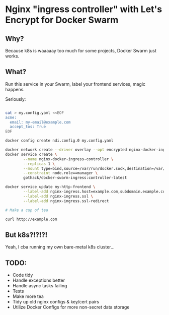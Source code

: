 # Nginx "ingress controller" with Let's Encrypt for Docker Swarm

## Why?
Because k8s is waaaaay too much for some projects, Docker Swarm just works.

## What?

Run this service in your Swarm, label your frontend services, magic happens.

Seriously:
```sh

cat > my.config.yaml <<EOF
acme:
  email: my-email@example.com
  accept_tos: True
EOF

docker config create ndi.config.0 my.config.yaml

docker network create --driver overlay --opt encrypted nginx-docker-ingress || true
docker service create \
        --name nginx-docker-ingress-controller \
        --replicas 1 \
        --mount type=bind,source=/var/run/docker.sock,destination=/var/run/docker.sock \
        --constraint node.role==manager \
        gothack/docker-swarm-ingress:controller-latest

docker service update my-http-frontend \
        --label-add nginx-ingress.host=example.com,subdomain.example.com \
        --label-add nginx-ingress.ssl \
        --label-add nginx-ingress.ssl-redirect

# Make a cup of tea

curl http://example.com
```

## But k8s?!?!?!
Yeah, I cba running my own bare-metal k8s cluster... <shrug />

## TODO:
- Code tidy
- Handle exceptions better
- Handle async tasks failing
- Tests
- Make more tea
- Tidy up old nginx configs & key/cert pairs
- Utilize Docker Configs for more non-secret data storage
